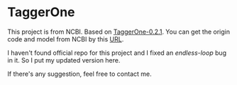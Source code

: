 # TaggerOne

This project is from NCBI. Based on [TaggerOne-0.2.1](https://www.ncbi.nlm.nih.gov/research/bionlp/tools/taggerone/). You can get the origin code and model from NCBI by this [URL](https://www.ncbi.nlm.nih.gov/research/bionlp/taggerone/TaggerOne-0.2.1.tgz). 

I haven't found official repo for this project and I fixed an *endless-loop* bug in it. So I put my updated version here. 

If there's any suggestion, feel free to contact me. 
